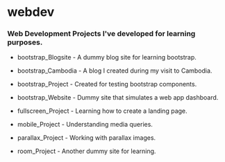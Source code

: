 # webdev
<h3>Web Development Projects I've developed for learning purposes.</h3>
    <ul>
        <li><p>bootstrap_Blogsite - A dummy blog site for learning bootstrap.</p></li>
        <li><p>bootstrap_Cambodia - A blog I created during my visit to Cambodia.</p></li>
        <li><p>bootstrap_Project - Created for testing bootstrap components.</p></li>
        <li><p>bootstrap_Website - Dummy site that simulates a web app dashboard.</p></li>
        <li><p>fullscreen_Project - Learning how to create a landing page.</p></li>
        <li><p>mobile_Project - Understanding media queries.</p></li>
        <li><p>parallax_Project - Working with parallax images.</p></li>
        <li><p>room_Project - Another dummy site for learning.</p></li>
    </ul>
